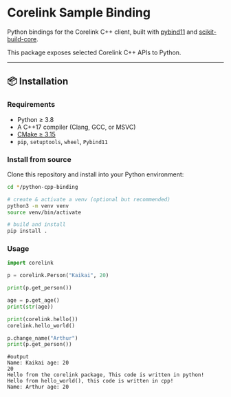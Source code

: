# Corelink Sample Binding

Python bindings for the Corelink C++ client, built with [pybind11](https://github.com/pybind/pybind11) and [scikit-build-core](https://scikit-build-core.readthedocs.io/).

This package exposes selected Corelink C++ APIs to Python.

---

## 📦 Installation

### Requirements
- Python ≥ 3.8
- A C++17 compiler (Clang, GCC, or MSVC)
- [CMake ≥ 3.15](https://cmake.org/)
- `pip`, `setuptools`, `wheel`, `Pybind11`

### Install from source

Clone this repository and install into your Python environment:

```bash
cd */python-cpp-binding

# create & activate a venv (optional but recommended)
python3 -m venv venv
source venv/bin/activate

# build and install
pip install .
```

### Usage

```Python
import corelink

p = corelink.Person("Kaikai", 20)

print(p.get_person())

age = p.get_age()
print(str(age))

print(corelink.hello())
corelink.hello_world()

p.change_name("Arthur")
print(p.get_person())
```

```
#output
Name: Kaikai age: 20
20
Hello from the corelink package, This code is written in python!
Hello from hello_world(), this code is written in cpp!
Name: Arthur age: 20
```
